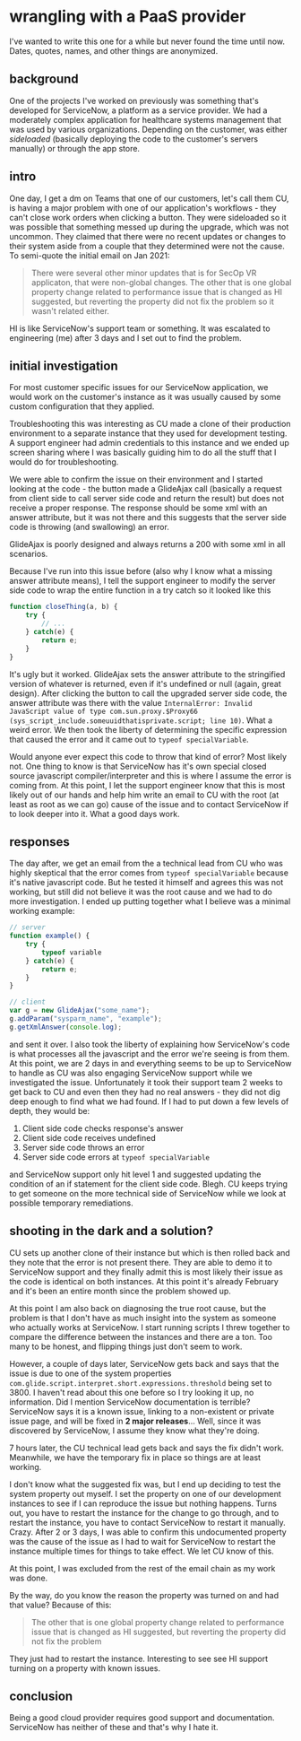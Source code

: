 # wrangling with a PaaS provider

I've wanted to write this one for a while but never found the time until now. Dates,
quotes, names, and other things are anonymized.

## background

One of the projects I've worked on previously was something that's developed for
ServiceNow, a platform as a service provider. We had a moderately complex application
for healthcare systems management that was used by various organizations. Depending
on the customer, was either *sideloaded* (basically deploying the code to the customer's
servers manually) or through the app store.

## intro

One day, I get a dm on Teams that one of our customers, let's call them CU, is having
a major problem with one of our application's workflows - they can't close work
orders when clicking a button. They were sideloaded so it was possible that something
messed up during the upgrade, which was not uncommon. They claimed that there were
no recent updates or changes to their system aside from a couple that they determined
were not the cause. To semi-quote the initial email on Jan 2021:

> There were several other minor updates that is for SecOp VR applicaton, that were
> non-global changes. The other that is one global property change related to performance
> issue that is changed as HI suggested, but reverting the property did not fix the
> problem so it wasn't related either.

HI is like ServiceNow's support team or something. It was escalated to engineering
(me) after 3 days and I set out to find the problem.

## initial investigation

For most customer specific issues for our ServiceNow application, we would work
on the customer's instance as it was usually caused by some custom configuration
that they applied.

Troubleshooting this was interesting as CU made a clone of their production environment
to a separate instance that they used for development testing. A support engineer
had admin credentials to this instance and we ended up screen sharing where I was
basically guiding him to do all the stuff that I would do for troubleshooting.

We were able to confirm the issue on their environment and I started looking at
the code - the button made a GlideAjax call (basically a request from client side
to call server side code and return the result) but does not receive a proper response.
The response should be some xml with an answer attribute, but it was not there and
this suggests that the server side code is throwing (and swallowing) an error.

GlideAjax is poorly designed and always returns a 200 with some xml in all scenarios.

Because I've run into this issue before (also why I know what a missing answer attribute
means), I tell the support engineer to modify the server side code to wrap the entire
function in a try catch so it looked like this

```js
function closeThing(a, b) {
    try {
        // ...
    } catch(e) {
        return e;
    }
}
```

It's ugly but it worked. GlideAjax sets the answer attribute to the stringified version
of whatever is returned, even if it's undefined or null (again, great design). After
clicking the button to call the upgraded server side code, the answer attribute
was there with the value `InternalError: Invalid JavaScript value of type com.sun.proxy.$Proxy66
(sys_script_include.someuuidthatisprivate.script; line 10)`. What a weird error.
We then took the liberty of determining the specific expression that caused the
error and it came out to `typeof specialVariable`.

Would anyone ever expect this code to throw that kind of error? Most likely not.
One thing to know is that ServiceNow has it's own special closed source javascript
compiler/interpreter and this is where I assume the error is coming from. At this
point, I let the support engineer know that this is most likely out of our hands
and help him write an email to CU with the root (at least as root as we can go)
cause of the issue and to contact ServiceNow if to look deeper into it. What a good
days work.

## responses

The day after, we get an email from the a technical lead from CU who was highly skeptical
that the error comes from `typeof specialVariable` because it's native javascript
code. But he tested it himself and agrees this was not working, but still did not
believe it was the root cause and we had to do more investigation. I ended up putting
together what I believe was a minimal working example:

```js
// server
function example() {
    try {
        typeof variable
    } catch(e) {
        return e;
    }
}

// client
var g = new GlideAjax("some_name");
g.addParam("sysparm_name", "example");
g.getXmlAnswer(console.log);
```

and sent it over. I also took the liberty of explaining how ServiceNow's code is
what processes all the javascript and the error we're seeing is from them. At this
point, we are 2 days in and everything seems to be up to ServiceNow to handle as
CU was also engaging ServiceNow support while we investigated the issue. Unfortunately
it took their support team 2 weeks to get back to CU and even then they had no real
answers - they did not dig deep enough to find what we had found. If I had to put
down a few levels of depth, they would be:

1. Client side code checks response's answer
2. Client side code receives undefined
3. Server side code throws an error
4. Server side code errors at `typeof specialVariable`

and ServiceNow support only hit level 1 and suggested updating the condition of
an if statement for the client side code. Blegh. CU keeps trying to get someone on
the more technical side of ServiceNow while we look at possible temporary remediations.

## shooting in the dark and a solution?

CU sets up another clone of their instance but which is then rolled back and they
note that the error is not present there. They are able to demo it to ServiceNow
support and they finally admit this is most likely their issue as the code is identical
on both instances. At this point it's already February and it's been an entire month
since the problem showed up.

At this point I am also back on diagnosing the true root cause, but the problem
is that I don't have as much insight into the system as someone who actually works
at ServiceNow. I start running scripts I threw together to compare the difference
between the instances and there are a ton. Too many to be honest, and flipping things
just don't seem to work.

However, a couple of days later, ServiceNow gets back and says that the issue is
due to one of the system properties `com.glide.script.interpret.short.expressions.threshold`
being set to 3800. I haven't read about this one before so I try looking it up,
no information. Did I mention ServiceNow documentation is terrible? ServiceNow says
it is a known issue, linking to a non-existent or private issue page, and will be
fixed in **2 major releases**... Well, since it was discovered by ServiceNow, I
assume they know what they're doing.

7 hours later, the CU technical lead gets back and says the fix didn't work. Meanwhile,
we have the temporary fix in place so things are at least working.

I don't know what the suggested fix was, but I end up deciding to test the system
property out myself. I set the property on one of our development instances to see
if I can reproduce the issue but nothing happens. Turns out, you have to restart
the instance for the change to go through, and to restart the instance, you have
to contact ServiceNow to restart it manually. Crazy. After 2 or 3 days, I was able
to confirm this undocumented property was the cause of the issue as I had to wait
for ServiceNow to restart the instance multiple times for things to take effect.
We let CU know of this.

At this point, I was excluded from the rest of the email chain as my work was done.

By the way, do you know the reason the property was turned on and had that value?
Because of this:

> The other that is one global property change related to performance issue that
> is changed as HI suggested, but reverting the property did not fix the problem

They just had to restart the instance. Interesting to see see HI support turning
on a property with known issues.

## conclusion

Being a good cloud provider requires good support and documentation. ServiceNow
has neither of these and that's why I hate it.
